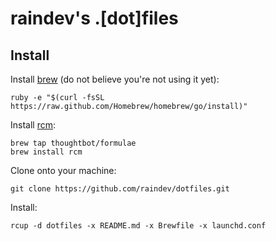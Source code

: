 raindev's .[dot]files
=====================

Install
-------

Install [brew](http://brew.sh) (do not believe you're not using it yet):

    ruby -e "$(curl -fsSL https://raw.github.com/Homebrew/homebrew/go/install)"

Install [rcm](https://github.com/thoughtbot/rcm):

    brew tap thoughtbot/formulae
    brew install rcm

Clone onto your machine:

    git clone https://github.com/raindev/dotfiles.git

Install:

    rcup -d dotfiles -x README.md -x Brewfile -x launchd.conf
